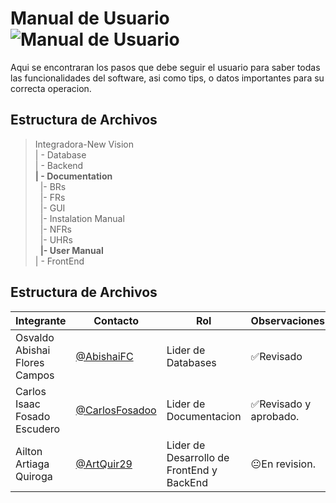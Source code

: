 # Manual de Usuario  ![Manual de Usuario](https://img.shields.io/badge/Manual%20de%20Usuario-Disponible-brightgreen)


 Aqui se encontraran los pasos que debe seguir el usuario para saber todas las funcionalidades del software, asi como tips, o datos importantes para su correcta operacion.

## Estructura de Archivos

>Integradora-New Vision<br>
>| - Database<br>
>| - Backend<br>
>**| - Documentation**<br>
&nbsp;&nbsp;|- BRs<br>
>&nbsp;&nbsp;|- FRs<br>
>&nbsp;&nbsp;|- GUI<br>
>&nbsp;&nbsp;|- Instalation Manual<br>
>&nbsp;&nbsp;|- NFRs<br>
>&nbsp;&nbsp;|- UHRs<br>
>&nbsp;&nbsp;**|- User Manual**<br>
>| - FrontEnd

## Estructura de Archivos
|Integrante|Contacto|Rol|Observaciones|
|------------|--------|---|---|
|Osvaldo Abishai Flores Campos|[@AbishaiFC](https://github.com/AbishaiFC)|Lider de Databases|✅Revisado|
|Carlos Isaac Fosado Escudero|[@CarlosFosadoo](https://github.com/CarlosFosadoo)|Lider de Documentacion|✅Revisado y aprobado.|
|Ailton Artiaga Quiroga|[@ArtQuir29](https://github.com/ArtQuir29)|Lider de Desarrollo de FrontEnd y BackEnd | 😐En revision.|

